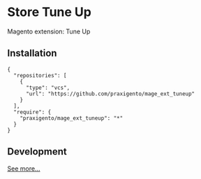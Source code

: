 # Store Tune Up

Magento extension: Tune Up


## Installation

    {
      "repositories": [
        {
          "type": "vcs",
          "url": "https://github.com/praxigento/mage_ext_tuneup"
        }
      ],
      "require": {
        "praxigento/mage_ext_tuneup": "*"
      }
    }


## Development

[See more...](./test/README.md)